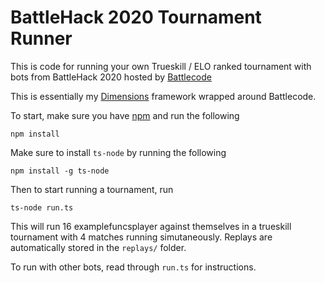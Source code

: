 # BattleHack 2020 Tournament Runner

This is code for running your own Trueskill / ELO ranked tournament with bots from BattleHack 2020 hosted by [Battlecode](https://battlecode.org)

This is essentially my [Dimensions](https://battlecode.org) framework wrapped around Battlecode.

To start, make sure you have [npm](https://npmjs.org) and run the following

```
npm install
```

Make sure to install `ts-node` by running the following

```
npm install -g ts-node
```

Then to start running a tournament, run
```
ts-node run.ts
```

This will run 16 examplefuncsplayer against themselves in a trueskill tournament with 4 matches running simutaneously. Replays are automatically stored in the `replays/` folder.

To run with other bots, read through `run.ts` for instructions.
